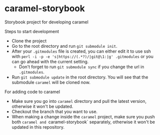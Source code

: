 # caramel-storybook
Storybook project for developing caramel

Steps to start development

* Clone the project
* Go to the root directory and run `git submodule init`.
* After your `.gitmodules` file is created, you can either edit it to use ssh with `perl -i -p -e 's|https://(.*?)/|git@\1:|g' .gitmodules` or you can go ahead with the current setting.
  * Don't forget to run `git submodule sync` if you change the url in `.gitmodules`.
* Run `git submodule update` in the root directory. You will see that the submodule `caramel` will be cloned now.

For adding code to caramel
* Make sure you go into `caramel` directory and pull the latest version, otherwise it won't be updated.
* Checkout the branch that you want to use.
* When making a change inside the `caramel` project, make sure you push both `caramel and `caramel-storybook` separately, otherwise it won't be updated in this repository.
